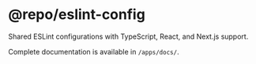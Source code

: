# @repo/eslint-config

Shared ESLint configurations with TypeScript, React, and Next.js support.

Complete documentation is available in `/apps/docs/`.

